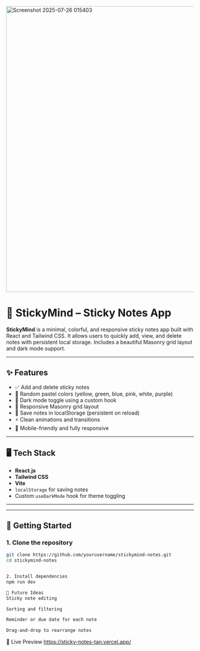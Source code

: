 <img width="1366" height="768" alt="Screenshot 2025-07-26 015403" src="https://github.com/user-attachments/assets/4a9ca1dd-c4ab-460e-86df-aebdbcfd9c7a" />

# 🧠 StickyMind – Sticky Notes App

**StickyMind** is a minimal, colorful, and responsive sticky notes app built with React and Tailwind CSS. It allows users to quickly add, view, and delete notes with persistent local storage. Includes a beautiful Masonry grid layout and dark mode support.

---

## ✨ Features

- ✅ Add and delete sticky notes
- 🎨 Random pastel colors (yellow, green, blue, pink, white, purple)
- 🌙 Dark mode toggle using a custom hook
- 🧱 Responsive Masonry grid layout
- 💾 Save notes in localStorage (persistent on reload)
- ⚡ Clean animations and transitions
- 🎯 Mobile-friendly and fully responsive

---

## 🖥️ Tech Stack

- **React.js**
- **Tailwind CSS**
- **Vite**
- `localStorage` for saving notes
- Custom `useDarkMode` hook for theme toggling

---


---

## 🔧 Getting Started

### 1. Clone the repository

```bash
git clone https://github.com/yourusername/stickymind-notes.git
cd stickymind-notes


2. Install dependencies
npm run dev

🧼 Future Ideas
Sticky note editing

Sorting and filtering

Reminder or due date for each note

Drag-and-drop to rearrange notes
```
🔗 Live Preview
https://sticky-notes-tan.vercel.app/
